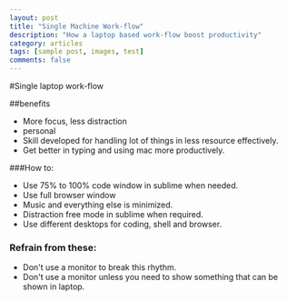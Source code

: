 ```yaml
---
layout: post
title: "Single Machine Work-flow"
description: "How a laptop based work-flow boost productivity"
category: articles
tags: [sample post, images, test]
comments: false
---
```

#Single laptop work-flow

##benefits

- More focus, less distraction
- personal
- Skill developed for handling lot of things in less resource effectively.
- Get better in typing and using mac more productively.


###How to:

- Use 75% to 100% code window in sublime when needed.
- Use full browser window 
- Music and everything else is minimized. 
- Distraction free mode in sublime when required. 
- Use different desktops for coding, shell and browser.

### Refrain from these:

- Don't use a monitor to break this rhythm.
- Don't use a monitor unless you need to show something that can be shown in laptop.


